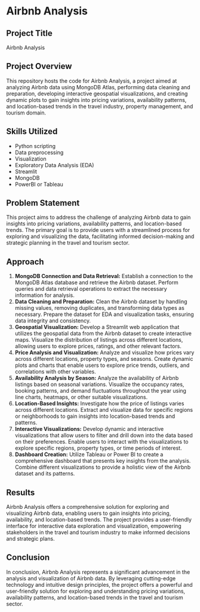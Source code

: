 # Airbnb Analysis

## Project Title
Airbnb Analysis

## Project Overview
This repository hosts the code for Airbnb Analysis, a project aimed at analyzing Airbnb data using MongoDB Atlas, performing data cleaning and preparation, developing interactive geospatial visualizations, and creating dynamic plots to gain insights into pricing variations, availability patterns, and location-based trends in the travel industry, property management, and tourism domain.

## Skills Utilized
- Python scripting
- Data preprocessing
- Visualization
- Exploratory Data Analysis (EDA)
- Streamlit
- MongoDB
- PowerBI or Tableau

## Problem Statement
This project aims to address the challenge of analyzing Airbnb data to gain insights into pricing variations, availability patterns, and location-based trends. The primary goal is to provide users with a streamlined process for exploring and visualizing the data, facilitating informed decision-making and strategic planning in the travel and tourism sector.

## Approach
1. **MongoDB Connection and Data Retrieval:** Establish a connection to the MongoDB Atlas database and retrieve the Airbnb dataset. Perform queries and data retrieval operations to extract the necessary information for analysis.
2. **Data Cleaning and Preparation:** Clean the Airbnb dataset by handling missing values, removing duplicates, and transforming data types as necessary. Prepare the dataset for EDA and visualization tasks, ensuring data integrity and consistency.
3. **Geospatial Visualization:** Develop a Streamlit web application that utilizes the geospatial data from the Airbnb dataset to create interactive maps. Visualize the distribution of listings across different locations, allowing users to explore prices, ratings, and other relevant factors.
4. **Price Analysis and Visualization:** Analyze and visualize how prices vary across different locations, property types, and seasons. Create dynamic plots and charts that enable users to explore price trends, outliers, and correlations with other variables.
5. **Availability Analysis by Season:** Analyze the availability of Airbnb listings based on seasonal variations. Visualize the occupancy rates, booking patterns, and demand fluctuations throughout the year using line charts, heatmaps, or other suitable visualizations.
6. **Location-Based Insights:** Investigate how the price of listings varies across different locations. Extract and visualize data for specific regions or neighborhoods to gain insights into location-based trends and patterns.
7. **Interactive Visualizations:** Develop dynamic and interactive visualizations that allow users to filter and drill down into the data based on their preferences. Enable users to interact with the visualizations to explore specific regions, property types, or time periods of interest.
8. **Dashboard Creation:** Utilize Tableau or Power BI to create a comprehensive dashboard that presents key insights from the analysis. Combine different visualizations to provide a holistic view of the Airbnb dataset and its patterns.

## Results
Airbnb Analysis offers a comprehensive solution for exploring and visualizing Airbnb data, enabling users to gain insights into pricing, availability, and location-based trends. The project provides a user-friendly interface for interactive data exploration and visualization, empowering stakeholders in the travel and tourism industry to make informed decisions and strategic plans.

## Conclusion
In conclusion, Airbnb Analysis represents a significant advancement in the analysis and visualization of Airbnb data. By leveraging cutting-edge technology and intuitive design principles, the project offers a powerful and user-friendly solution for exploring and understanding pricing variations, availability patterns, and location-based trends in the travel and tourism sector.

